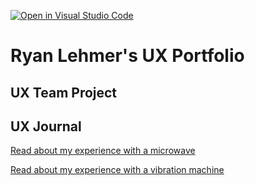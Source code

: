 [![Open in Visual Studio Code](https://classroom.github.com/assets/open-in-vscode-f059dc9a6f8d3a56e377f745f24479a46679e63a5d9fe6f495e02850cd0d8118.svg)](https://classroom.github.com/online_ide?assignment_repo_id=6864781&assignment_repo_type=AssignmentRepo)
# Ryan Lehmer's UX Portfolio


## UX Team Project


## UX Journal

[Read about my experience with a microwave](j01/)

[Read about my experience with a vibration machine](j2/)
